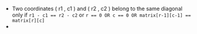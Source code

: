 - Two coordinates ( r1 , c1 ) and ( r2 , c2 ) belong to the same diagonal only if 
  `r1 - c1 == r2 - c2`
  or `r == 0 OR c == 0 OR matrix[r-1][c-1] == matrix[r][c]`
-